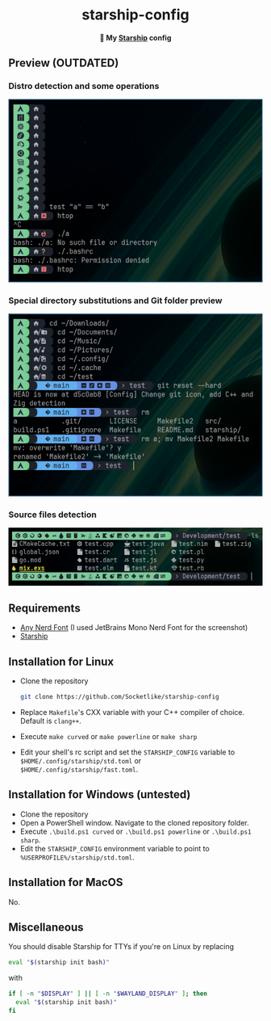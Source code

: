 <center>
  <h1 align="center">starship-config</h1>
  <h4 align="center">🎨 My <a href="https://starship.rs">Starship</a> config</h4>
</center>

## Preview (OUTDATED)

### Distro detection and some operations

![Distro logos and some operations](preview/1.png)

### Special directory substitutions and Git folder preview

![Some special directory substitutions and git preview](preview/2.png)

### Source files detection

![Language detection preview](preview/3.png)

## Requirements

- [Any Nerd Font](https://www.nerdfonts.com/font-downloads) (I used JetBrains Mono Nerd Font for the screenshot)
- [Starship](https://starship.rs)

## Installation for Linux

- Clone the repository

  ```bash
  git clone https://github.com/Socketlike/starship-config
  ```

- Replace `Makefile`'s CXX variable with your C++ compiler of choice. Default is `clang++`.
- Execute `make curved` or `make powerline` or `make sharp`
- Edit your shell's rc script and set the `STARSHIP_CONFIG` variable to
  `$HOME/.config/starship/std.toml` or  
  `$HOME/.config/starship/fast.toml`.

## Installation for Windows (untested)

- Clone the repository
- Open a PowerShell window. Navigate to the cloned repository folder.
- Execute `.\build.ps1 curved` or `.\build.ps1 powerline` or `.\build.ps1 sharp`.
- Edit the `STARSHIP_CONFIG` environment variable to point to `%USERPROFILE%/starship/std.toml`.

## Installation for MacOS

No.

## Miscellaneous

You should disable Starship for TTYs if you're on Linux by replacing

```bash
eval "$(starship init bash)"
```

with

```bash
if [ -n "$DISPLAY" ] || [ -n "$WAYLAND_DISPLAY" ]; then
  eval "$(starship init bash)"
fi
```
